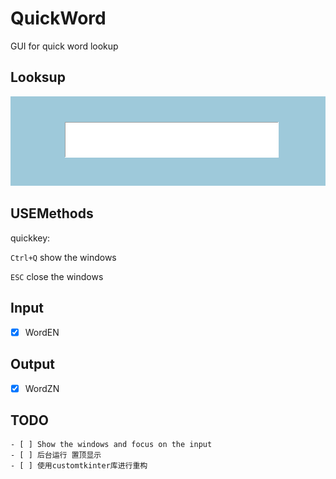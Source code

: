 # QuickWord

GUI for quick word lookup

## Looksup
![Looksup](IMG/PixPin_2024-03-05_19-25-06.gif)

## USEMethods
quickkey:   

`Ctrl+Q` show the windows

`ESC` close the windows
## Input
- [x] WordEN
## Output
- [x] WordZN
## TODO
~~~~
- [ ] Show the windows and focus on the input
- [ ] 后台运行 置顶显示
- [ ] 使用customtkinter库进行重构
